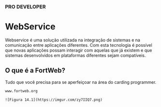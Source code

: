 <h3>PRO DEVELOPER</h3>

# WebService

Webservice é uma solução utilizada na integração de sistemas e na comunicação entre aplicações diferentes. Com esta tecnologia é possível que novas aplicações possam interagir com aquelas que já existem e que sistemas desenvolvidos em plataformas diferentes sejam compatíveis.

## O que é a FortWeb?

Tudo que você precisa para se aperfeiçoar na área do carding programmer.

```html
www.fortweb.org
```

```![Figura 14.1](https://imgur.com/zy7IIQ7.png)```



